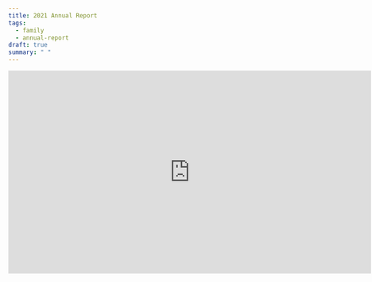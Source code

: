 ```yaml
---
title: 2021 Annual Report
tags: 
  - family
  - annual-report
draft: true
summary: " "
---
```


<iframe width="730" height="410" src="https://www.youtube.com/embed/Nw5GVLbZzs0" title="YouTube video player" frameborder="0" allow="accelerometer; autoplay; clipboard-write; encrypted-media; gyroscope; picture-in-picture" allowfullscreen></iframe>
